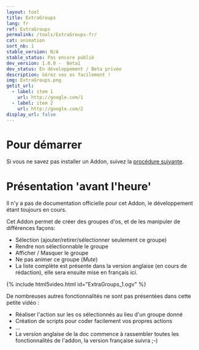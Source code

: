 ```yaml
---
layout: tool
title: ExtraGroups
lang: fr
ref: ExtraGroups
permalink: /tools/ExtraGroups-fr/
cat: animation
sort_nb: 1
stable_version: N/A
stable_status: Pas encore publié
dev_version: 1.0.0 -  Beta1
dev_status: En développement / Beta privée
description: Gérez vos os facilement !
img: ExtraGroups.png
getit_url:
  - label: item 1
    url: http://google.com/1
  - label: item 2
    url: http://google.com/2
display_url: false
---
```


# Pour démarrer
Si vous ne savez pas installer un Addon, suivez la [procédure suivante][1].  

# Présentation 'avant l'heure'  
Il n'y a pas de documentation officielle pour cet Addon, le développement étant toujours en cours.  

Cet Addon permet de créer des groupes d'os, et de les manipuler de différences façons:  

* Sélection (ajouter/retirer/sélectionner seulement ce groupe)  
* Rendre non sélectionnable le groupe  
* Afficher / Masquer le groupe  
* Ne pas animer ce groupe (*Mute*)  
* La liste complète est présente dans la version anglaise (en cours de rédaction), elle sera ensuite mise en français ici.

{% include html5video.html id="ExtraGroups_1.ogv" %}

De nombreuses autres fonctionnalités ne sont pas présentées dans cette petite vidéo :  

* Réaliser l'action sur les os sélectionnés au lieu d'un groupe donné  
* Création de scripts pour coder facilement vos propres actions  
* ...  
* La version anglaise de la doc commence à rassembler toutes les fonctionnalités de l'addon, la version française suivra ;-)

[1]: {{site.base_url}}/AddonInstallation-fr/
